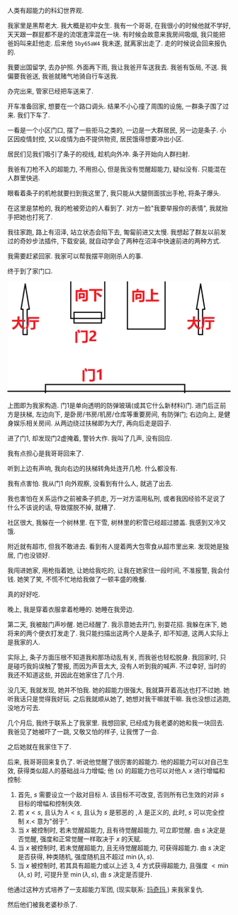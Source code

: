 人类有超能力的科幻世界观.

我家里是黑帮老大. 我大概是初中女生. 我有一个哥哥, 在我很小的时候他就不学好, 天天跟一群屁都不是的流氓渣滓混在一块. 有时候会故意来我房间吸烟, 我只能把爸妈叫来赶他走. 后来他 `5by65aW4` 我未遂, 就离家出走了. 走的时候说会回来报仇的.

我要出国留学, 去办护照. 外面再下雨, 我让我爸开车送我去. 我爸有饭局, 不送. 我偏要我爸送, 我爸就赌气地骑自行车送我.

办完出来, 管家已经把车送来了.

开车准备回家, 想要在一个路口调头. 结果不小心撞了周围的设施, 一群条子围了过来. 我们下车了.

一看是一个小区门口, 摆了一些拒马之类的, 一边是一大群居民, 另一边是条子. 小区因疫情封控, 又以疫情为由不提供物资, 居民饿得想要冲出小区.

居民们见我们吸引了条子的视线, 趁机向外冲. 条子开始向人群扫射.

我爸有刀枪不入的超能力, 不用担心, 但是我没有觉醒超能力, 疑似没有. 只能混在人群里快逃.

眼看着条子的机枪就要扫到我这里了, 我只能从大腿侧面拔出手枪, 将条子爆头.

在这里是禁枪的, 我的枪被旁边的人看到了. 对方一脸"我要举报你的表情", 我就抬手把她也打死了.

我往家跑, 路上有沼泽, 站立状态会陷下去, 匍匐前进又太慢. 我想起了群友以前发过的奇妙步法插件, 下载安装, 就自动学会了两种在沼泽中快速前进的两种方式.

我需要赶紧回家. 我家可以帮我摆平刚刚杀人的事.

终于到了家门口.

![](./20221024_bro_1.png)

上图即为我家构造. 门1是单向透明的防弹玻璃(或其它什么新材料)门. 进门后正前方是扶梯, 左边向下, 是卧房/书房/机房/仓库等重要房间, 有防弹门; 右边向上, 是健身娱乐相关房间. 从两边绕过扶梯即为大厅, 再向后走是园子.

进了门1, 却发现门2虚掩着, 警铃大作. 我叫了几声, 没有回应.

我有点担心是我哥哥回来了.

听到上边有声响, 我向右边的扶梯转角处连开几枪. 什么都没有.

我有点害怕. 我从门1 向外观察, 没看到有什么人, 就逃了出去.

我也害怕在关系运作之前被条子抓走, 万一对方滥用私刑, 或者我因经验不足说了什么不该说的话, 导致摆脱不掉, 就糟了.

社区很大, 我躲在一个树林里. 在下雪, 树林里的积雪已经超过膝盖. 我感到又冷又饿.

附近就有超市, 但我不敢进去. 看到有人提着两大包零食从超市里出来. 发现她是独居, 门也没锁好.

我闯进她家, 用枪指着她, 让她给我吃的, 让我在她家住一段时间, 不准报警, 我会付钱. 她笑了笑, 不慌不忙地给我做了一顿丰盛的晚餐.

真的好好吃.

晚上, 我是穿着衣服拿着枪睡的. 她睡在我旁边.

第二天, 我被敲门声吵醒. 她已经醒了. 我示意她去开门, 别耍花招. 我躲在床下, 她将来的两个便衣打发走了. 我只能扫描出这两个人是条子, 却不知道, 这两人实际上是我家的人.

实际上, 条子方面压根不知道我和那场动乱有关, 而我爸也轻松脱身. 我回家时, 只是碰巧我妈误触了警报, 而因为声音太大, 没有人听到我的喊声. 不过幸好, 当时的我还不知道这些, 并因此在她家住了几个月.

没几天, 我就发现, 她并不怕我. 她的超能力很强大, 我就算开着高达也打不过她. 她听我话只是觉得我好玩. 之后我就顺从她了, 她想对我干嘛就干嘛. 我也没想过逃跑, 没地方可去.

几个月后, 我终于联系上了我家里. 我想回家, 已经成为我老婆的她和我一块回去. 我爸见了她被吓了一跳, 又敬又怕的样子, 让我愣了一会.

之后她就在我家住下了.

后来, 我哥哥回来复仇了. 听说他觉醒了很厉害的超能力. 他的超能力可以对自己生效, 获得类似超人的基础战斗力增幅; 他 ($s$) 的超能力也可以对他人 $x$ 进行增幅和控制:

1. 首先, $s$ 需要设立一个敌对目标 $\lambda.$ 该目标不可改变, 否则所有已生效的对非 $s$ 目标的增幅和控制失效.
2. 若 $x<s,$ 且认为 $\lambda<s,$ 且认为 $s$ 是邪恶的 $,\lambda$ 是正义的, 此时, $s$ 可以完全控制 $x.<$ 意为"弱于".
3. 当 $x$ 被控制时, 若未觉醒超能力, 且有待觉醒超能力, 可立即觉醒. 由 $s$ 决定是否觉醒, 强度和正常觉醒一样取决于 $x$ 的天赋.
4. 当 $x$ 被控制时, 若未觉醒超能力, 且无待觉醒超能力, 可获得超能力. 由 $s$ 决定是否获得, 种类随机, 强度随机且不超过 $\min(\lambda,s).$
5. 当 $x$ 被控制时, 若其具有超能力或以上述 3, 4 方式获得超能力, 且强度 $<\min(\lambda,s)$ 时, 可提升至 $\min(\lambda,s),$ 由 $s$ 决定是否提升.

他通过这种方式培养了一支超能力军团, (现实联系: [玛奇玛](https://zh.m.wikipedia.org/zh-cn/%E9%8F%88%E9%8B%B8%E4%BA%BA),) 来我家复仇.

然后他们被我老婆秒杀了.
